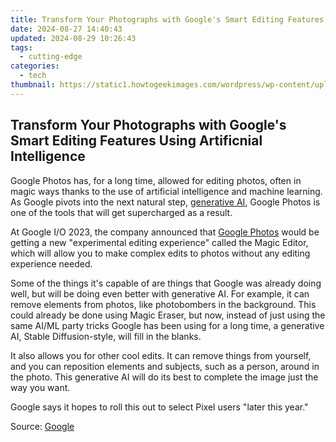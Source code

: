 ```yaml
---
title: Transform Your Photographs with Google's Smart Editing Features Using Artificnial Intelligence
date: 2024-08-27 14:40:43
updated: 2024-08-29 10:26:43
tags:
  - cutting-edge
categories:
  - tech
thumbnail: https://static1.howtogeekimages.com/wordpress/wp-content/uploads/2023/05/52887682634_e8eb268908_o.jpg
---
```


## Transform Your Photographs with Google's Smart Editing Features Using Artificnial Intelligence

Google Photos has, for a long time, allowed for editing photos, often in magic ways thanks to the use of artificial intelligence and machine learning. As Google pivots into the next natural step, [generative AI](https://youtube-tips.techidaily.com/anger-lurking-online-spotting-the-falsehood-of-fake-viewers-on-youtube/), Google Photos is one of the tools that will get supercharged as a result.

 At Google I/O 2023, the company announced that [Google Photos](https://extra-approaches.techidaily.com/in-2024-no-cost-humor-in-your-arsenal-ultimate-meme-guide/) would be getting a new "experimental editing experience" called the Magic Editor, which will allow you to make complex edits to photos without any editing experience needed.

 Some of the things it's capable of are things that Google was already doing well, but will be doing even better with generative AI. For example, it can remove elements from photos, like photobombers in the background. This could already be done using Magic Eraser, but now, instead of just using the same AI/ML party tricks Google has been using for a long time, a generative AI, Stable Diffusion-style, will fill in the blanks.

 It also allows you for other cool edits. It can remove things from yourself, and you can reposition elements and subjects, such as a person, around in the photo. This generative AI will do its best to complete the image just the way you want.

 Google says it hopes to roll this out to select Pixel users "later this year."

 Source: [Google](https://blog.google/products/photos/google-photos-magic-editor-pixel-io-2023/)

<ins class="adsbygoogle"
     style="display:block"
     data-ad-format="autorelaxed"
     data-ad-client="ca-pub-7571918770474297"
     data-ad-slot="1223367746"></ins>



<ins class="adsbygoogle"
     style="display:block"
     data-ad-client="ca-pub-7571918770474297"
     data-ad-slot="8358498916"
     data-ad-format="auto"
     data-full-width-responsive="true"></ins>
